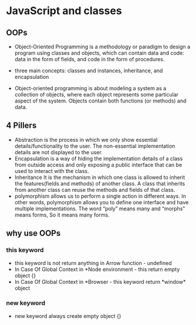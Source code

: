 # JavaScript and classes

## OOPs

- Object-Oriented Programming is a methodology or paradigm to design a program using classes and objects, which can contain data and code: data in the form of fields, and code in the form of procedures.

* three main concepts: classes and instances, inheritance, and encapsulation

* Object-oriented programming is about modeling a system as a collection of objects, where each object represents some particular aspect of the system. Objects contain both functions (or methods) and data.

## 4 Pillers

- Abstraction
  is the process in which we only show essential details/functionality to the user. The non-essential implementation details are not displayed to the user.
- Encapsulation
  is a way of hiding the implementation details of a class from outside access and only exposing a public interface that can be used to interact with the class.
- Inheritance
  It is the mechanism in which one class is allowed to inherit the features(fields and methods) of another class.
  A class that inherits from another class can reuse the methods and fields of that class.
- polymorphism
  allows us to perform a single action in different ways. In other words, polymorphism allows you to define one interface and have multiple implementations. The word “poly” means many and “morphs” means forms, So it means many forms.

## why use OOPs

### this keyword

- this keyword is not return anything in Arrow function - undefined
- In Case Of Global Context in \*Node environment -
  this return empty object {}
- In Case Of Global Context in \*Browser -
  this keyword return \*window\* object

### new keyword

- new keyword always create empty object {}
